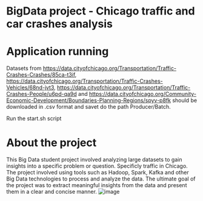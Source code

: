 # BigData project - Chicago traffic and car crashes analysis
# Application running
Datasets from https://data.cityofchicago.org/Transportation/Traffic-Crashes-Crashes/85ca-t3if, https://data.cityofchicago.org/Transportation/Traffic-Crashes-Vehicles/68nd-jvt3, https://data.cityofchicago.org/Transportation/Traffic-Crashes-People/u6pd-qa9d and https://data.cityofchicago.org/Community-Economic-Development/Boundaries-Planning-Regions/spyv-p8fk should be downloaded in .csv format and savet do the path Producer/Batch. 

Run the start.sh script
# About the project
This Big Data student project involved analyzing large datasets to gain insights into a specific problem or question. Specificly traffic in Chicago. The project involved using tools such as Hadoop, Spark, Kafka and other Big Data technologies to process and analyze the data. The ultimate goal of the project was to extract meaningful insights from the data and present them in a clear and concise manner.
![image](https://user-images.githubusercontent.com/73900459/234953090-e46d0427-183e-47c9-94fe-0a9e255d5cad.png)
